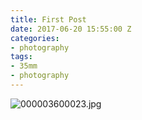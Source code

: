 ```yaml
---
title: First Post
date: 2017-06-20 15:55:00 Z
categories:
- photography
tags:
- 35mm
- photography
---
```


![000003600023.jpg](/uploads/000003600023.jpg)